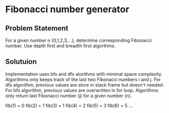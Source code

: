# Fibonacci number generator

## Problem Statement
For a given number n {0,1,2,3,...}, determine corresponding Fibonacci number. Use depth first and breadth first algorthms. 

## Solutuion
Implementation uses bfs and dfs alorithms with minimal space complexity.
Algorithms only keeps track of the last two Fibonacci numbers i and j.
For dfs algorithm, previous values are store in stack frame but doesn't needed.
For bfs algorithm, previous values are overwritten in for loop.
Algorithms only return last Fibonacci number (j) for a given number (n).

fib(1) = 0
fib(2) = 1
fib(3) = 1
fib(4) = 2
fib(5) = 3
fib(6) = 5 
...